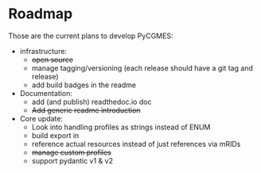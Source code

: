 <!--
SPDX-FileCopyrightText: 2023 Alliander

SPDX-License-Identifier: Apache-2.0
-->

# Roadmap

Those are the current plans to develop PyCGMES:

- infrastructure:
  - ~~open source~~
  - manage tagging/versioning (each release should have a git tag and release)
  - add build badges in the readme
- Documentation:
  - add (and publish) readthedoc.io doc
  - ~~Add generic readme introduction~~
- Core update:
  - Look into handling profiles as strings instead of ENUM
  - build export in
  - reference actual resources instead of just references via mRIDs
  - ~~manage custom profiles~~
  - support pydantic v1 & v2

